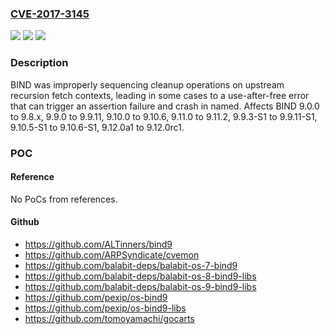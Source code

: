 ### [CVE-2017-3145](https://cve.mitre.org/cgi-bin/cvename.cgi?name=CVE-2017-3145)
![](https://img.shields.io/static/v1?label=Product&message=BIND%209&color=blue)
![](https://img.shields.io/static/v1?label=Version&message=n%2Fa&color=blue)
![](https://img.shields.io/static/v1?label=Vulnerability&message=While%20this%20bug%20has%20existed%20in%20BIND%20since%209.0.0%2C%20there%20are%20no%20known%20code%20paths%20leading%20to%20it%20in%20ISC%20releases%20prior%20to%20those%20containing%20the%20fix%20for%20CVE-2017-3137.%20%20Thus%20while%20all%20instances%20of%20BIND%20ought%20to%20be%20patched%2C%20only%20ISC%20versions%20%5B9.9.9-P8%20to%209.9.11%2C%209.10.4-P8%20to%209.10.6%2C%209.11.0-P5%20to%209.11.2%2C%209.9.9-S10%20to%209.9.11-S1%2C%209.10.5-S1%20to%209.10.6-S1%2C%20and%209.12.0a1%20to%209.12.0rc1%5D%20acting%20as%20DNSSEC%20validating%20resolvers%20are%20currently%20known%20to%20crash%20due%20to%20this%20bug.%20%20The%20known%20crash%20is%20an%20assertion%20failure%20in%20netaddr.c.&color=brighgreen)

### Description

BIND was improperly sequencing cleanup operations on upstream recursion fetch contexts, leading in some cases to a use-after-free error that can trigger an assertion failure and crash in named. Affects BIND 9.0.0 to 9.8.x, 9.9.0 to 9.9.11, 9.10.0 to 9.10.6, 9.11.0 to 9.11.2, 9.9.3-S1 to 9.9.11-S1, 9.10.5-S1 to 9.10.6-S1, 9.12.0a1 to 9.12.0rc1.

### POC

#### Reference
No PoCs from references.

#### Github
- https://github.com/ALTinners/bind9
- https://github.com/ARPSyndicate/cvemon
- https://github.com/balabit-deps/balabit-os-7-bind9
- https://github.com/balabit-deps/balabit-os-8-bind9-libs
- https://github.com/balabit-deps/balabit-os-9-bind9-libs
- https://github.com/pexip/os-bind9
- https://github.com/pexip/os-bind9-libs
- https://github.com/tomoyamachi/gocarts

